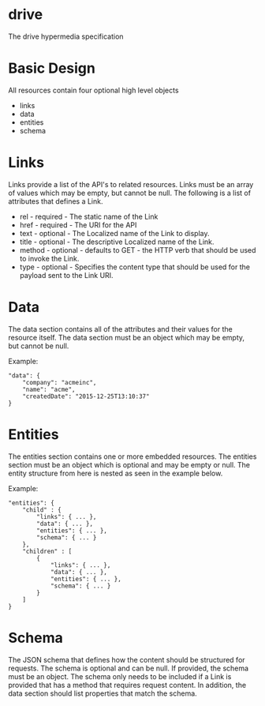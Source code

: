 # drive
The drive hypermedia specification

# Basic Design
All resources contain four optional high level objects
* links
* data
* entities
* schema

# Links
Links provide a list of the API's to related resources. Links must be an array of values which may be empty, but cannot be null.  The following is a list of attributes that defines a Link.
* rel - required - The static name of the Link
* href - required - The URI for the API
* text - optional - The Localized name of the Link to display.
* title - optional - The descriptive Localized name of the Link.
* method - optional - defaults to GET - the HTTP verb that should be used to invoke the Link.
* type - optional - Specifies the content type that should be used for the payload sent to the Link URI.

# Data
The data section contains all of the attributes and their values for the resource itself. The data section must be an object which may be empty, but cannot be null.

Example:
```
"data": {
	"company": "acmeinc",
	"name": "acme",
	"createdDate": "2015-12-25T13:10:37"
}
```

# Entities
The entities section contains one or more embedded resources.  The entities section must be an object which is optional and may be empty or null. The entity structure from here is nested as seen in the example below.

Example:
```
"entities": {
	"child" : {
		"links": { ... },
		"data": { ... },
		"entities": { ... },
		"schema": { ... }
	},
	"children" : [
		{
			"links": { ... },
			"data": { ... },
			"entities": { ... },
			"schema": { ... }
		}
	]
}
```

# Schema
The JSON schema that defines how the content should be structured for requests.  The schema is optional and can be null. If provided, the schema must be an object.  The schema only needs to be included if a Link is provided that has a method that requires request content.  In addition, the data section should list properties that match the schema.
